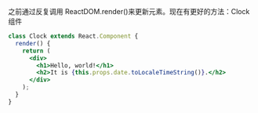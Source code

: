 

之前通过反复调用 ReactDOM.render()来更新元素。现在有更好的方法：Clock 组件

```jsx
class Clock extends React.Component {
  render() {
    return (
      <div>
        <h1>Hello, world!</h1>
        <h2>It is {this.props.date.toLocaleTimeString()}.</h2>
      </div>
    );
  }
}
```
